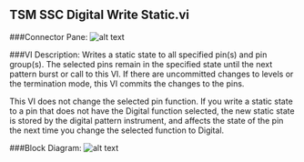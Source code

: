 ## **TSM SSC Digital Write Static.vi**
###Connector Pane:
![alt text](/Instrument%20Control/Digital/Static/TSM%20SSC%20Digital%20Write%20Static.vic.png "TSM SSC Digital Write Static.vi connector pane")

###VI Description:
Writes a static state to all specified pin(s) and pin group(s). The selected pins remain in the specified state until the next pattern burst or call to this VI. If there are uncommitted changes to levels or the termination mode, this VI commits the changes to the pins.

This VI does not change the selected pin function. If you write a static state to a pin that does not have the Digital function selected, the new static state is stored by the digital pattern instrument, and affects the state of the pin the next time you change the selected function to Digital.


###Block Diagram:
![alt text](/Instrument%20Control/Digital/Static/TSM%20SSC%20Digital%20Write%20Static.vid.png "TSM SSC Digital Write Static.vi block diagram")
